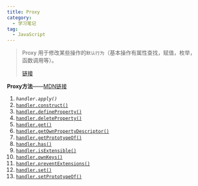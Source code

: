 ```yaml
---
title: Proxy
category:
  - 学习笔记
tag:
  - JavaScript
---
```

> Proxy 用于修改某些操作的`默认行为`（基本操作有属性查找，赋值，枚举，函数调用等）。
> 
> [链接](https://segmentfault.com/a/1190000019675719?utm_source=tag-newest)

**Proxy方法**——[MDN链接](https://developer.mozilla.org/zh-CN/docs/Web/JavaScript/Reference/Global_Objects/Proxy)

1.  _`handler.apply()`_
2.  [`handler.construct()`](https://developer.mozilla.org/zh-CN/docs/Web/JavaScript/Reference/Global_Objects/Proxy/handler/construct)
3.  [`handler.defineProperty()`](https://developer.mozilla.org/zh-CN/docs/Web/JavaScript/Reference/Global_Objects/Proxy/handler/defineProperty)
4.  [`handler.deleteProperty()`](https://developer.mozilla.org/zh-CN/docs/Web/JavaScript/Reference/Global_Objects/Proxy/handler/deleteProperty)
5.  [`handler.get()`](https://developer.mozilla.org/zh-CN/docs/Web/JavaScript/Reference/Global_Objects/Proxy/handler/get)
6.  [`handler.getOwnPropertyDescriptor()`](https://developer.mozilla.org/zh-CN/docs/Web/JavaScript/Reference/Global_Objects/Proxy/handler/getOwnPropertyDescriptor)
7.  [`handler.getPrototypeOf()`](https://developer.mozilla.org/zh-CN/docs/Web/JavaScript/Reference/Global_Objects/Proxy/handler/getPrototypeOf)
8.  [`handler.has()`](https://developer.mozilla.org/zh-CN/docs/Web/JavaScript/Reference/Global_Objects/Proxy/handler/has)
9.  [`handler.isExtensible()`](https://developer.mozilla.org/zh-CN/docs/Web/JavaScript/Reference/Global_Objects/Proxy/handler/isExtensible)
10.  [`handler.ownKeys()`](https://developer.mozilla.org/zh-CN/docs/Web/JavaScript/Reference/Global_Objects/Proxy/handler/ownKeys)
11.  [`handler.preventExtensions()`](https://developer.mozilla.org/zh-CN/docs/Web/JavaScript/Reference/Global_Objects/Proxy/handler/preventExtensions)
12.  [`handler.set()`](https://developer.mozilla.org/zh-CN/docs/Web/JavaScript/Reference/Global_Objects/Proxy/handler/set)
13.  [`handler.setPrototypeOf()`](https://developer.mozilla.org/zh-CN/docs/Web/JavaScript/Reference/Global_Objects/Proxy/handler/setPrototypeOf)